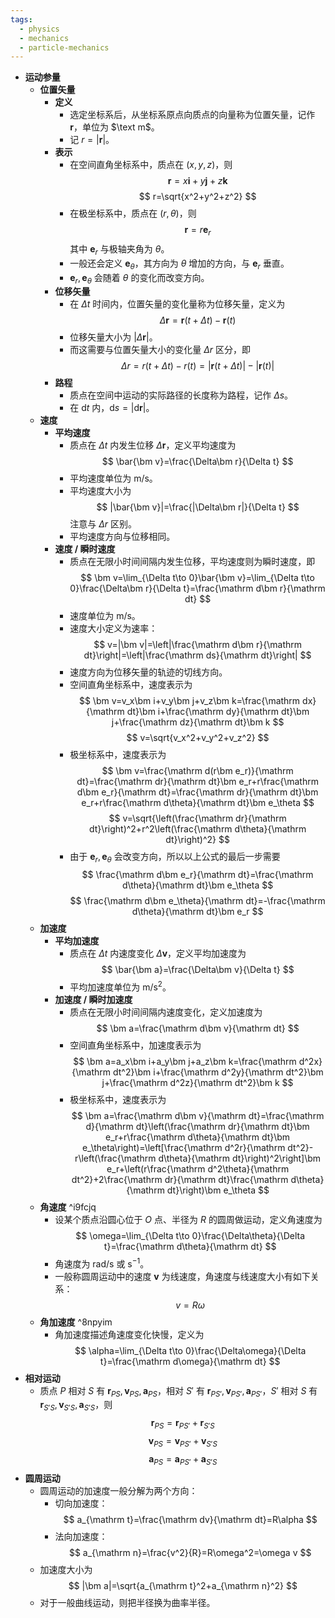 ```yaml
---
tags:
  - physics
  - mechanics
  - particle-mechanics
---
```

- **运动参量**
	- **位置矢量**
		- **定义**
			- 选定坐标系后，从坐标系原点向质点的向量称为位置矢量，记作 $\bm r$，单位为 $\text m$。
			- 记 $r=|\bm r|$。
		- **表示**
			- 在空间直角坐标系中，质点在 $(x,y,z)$，则
			  $$
			  \bm r=x\bm i+y\bm j+z\bm k
			  $$
			  $$
			  r=\sqrt{x^2+y^2+z^2}
			  $$
			- 在极坐标系中，质点在 $(r,\theta)$，则
			  $$
			  \bm r=r\bm e_r
			  $$
			  其中 $\bm e_r$ 与极轴夹角为 $\theta$。
			- 一般还会定义 $\bm e_\theta$，其方向为 $\theta$ 增加的方向，与 $\bm e_r$ 垂直。
			- $\bm e_r,\bm e_\theta$ 会随着 $\theta$ 的变化而改变方向。
		- **位移矢量**
			- 在 $\Delta t$ 时间内，位置矢量的变化量称为位移矢量，定义为
			  $$
			  \Delta\bm r=\bm r(t+\Delta t)-\bm r(t)
			  $$
			- 位移矢量大小为 $|\Delta\bm r|$。
			- 而这需要与位置矢量大小的变化量 $\Delta r$ 区分，即
			  $$
			  \Delta r=r(t+\Delta t)-r(t)=|\bm r(t+\Delta t)|-|\bm r(t)|
			  $$
		- **路程**
			- 质点在空间中运动的实际路径的长度称为路程，记作 $\Delta s$。
			- 在 $\mathrm dt$ 内，$\mathrm ds=|\mathrm d\bm r|$。
	- **速度**
		- **平均速度**
			- 质点在 $\Delta t$ 内发生位移 $\Delta\bm r$，定义平均速度为
			  $$
			  \bar{\bm v}=\frac{\Delta\bm r}{\Delta t}
			  $$
			- 平均速度单位为 $\text{m/s}$。
			- 平均速度大小为
			  $$
			  |\bar{\bm v}|=\frac{|\Delta\bm r|}{\Delta t}
			  $$
			  注意与 $\Delta r$ 区别。
			- 平均速度方向与位移相同。
		- **速度 / 瞬时速度**
			- 质点在无限小时间间隔内发生位移，平均速度则为瞬时速度，即
			  $$
			  \bm v=\lim_{\Delta t\to 0}\bar{\bm v}=\lim_{\Delta t\to 0}\frac{\Delta\bm r}{\Delta t}=\frac{\mathrm d\bm r}{\mathrm dt}
			  $$
			- 速度单位为 $\text{m/s}$。
			- 速度大小定义为速率：
			  $$
			  v=|\bm v|=\left|\frac{\mathrm d\bm r}{\mathrm dt}\right|=\left|\frac{\mathrm ds}{\mathrm dt}\right|
			  $$
			- 速度方向为位移矢量的轨迹的切线方向。
			- 空间直角坐标系中，速度表示为
			  $$
			  \bm v=v_x\bm i+v_y\bm j+v_z\bm k=\frac{\mathrm dx}{\mathrm dt}\bm i+\frac{\mathrm dy}{\mathrm dt}\bm j+\frac{\mathrm dz}{\mathrm dt}\bm k
			  $$
			  $$
			  v=\sqrt{v_x^2+v_y^2+v_z^2}
			  $$
			- 极坐标系中，速度表示为
			  $$
			  \bm v=\frac{\mathrm d(r\bm e_r)}{\mathrm dt}=\frac{\mathrm dr}{\mathrm dt}\bm e_r+r\frac{\mathrm d\bm e_r}{\mathrm dt}=\frac{\mathrm dr}{\mathrm dt}\bm e_r+r\frac{\mathrm d\theta}{\mathrm dt}\bm e_\theta
			  $$
			  $$
			  v=\sqrt{\left(\frac{\mathrm dr}{\mathrm dt}\right)^2+r^2\left(\frac{\mathrm d\theta}{\mathrm dt}\right)^2}
			  $$
			- 由于 $\bm e_r,\bm e_\theta$ 会改变方向，所以以上公式的最后一步需要
			  $$
			  \frac{\mathrm d\bm e_r}{\mathrm dt}=\frac{\mathrm d\theta}{\mathrm dt}\bm e_\theta
			  $$
			  $$
			  \frac{\mathrm d\bm e_\theta}{\mathrm dt}=-\frac{\mathrm d\theta}{\mathrm dt}\bm e_r
			  $$
	- **加速度**
		- **平均加速度**
			- 质点在 $\Delta t$ 内速度变化 $\Delta\bm v$，定义平均加速度为
			  $$
			  \bar{\bm a}=\frac{\Delta\bm v}{\Delta t}
			  $$
			- 平均加速度单位为 $\mathrm{m/s^2}$。
		- **加速度 / 瞬时加速度**
			- 质点在无限小时间间隔内速度变化，定义加速度为
			  $$
			  \bm a=\frac{\mathrm d\bm v}{\mathrm dt}
			  $$
			- 空间直角坐标系中，加速度表示为
			  $$
			  \bm a=a_x\bm i+a_y\bm j+a_z\bm k=\frac{\mathrm d^2x}{\mathrm dt^2}\bm i+\frac{\mathrm d^2y}{\mathrm dt^2}\bm j+\frac{\mathrm d^2z}{\mathrm dt^2}\bm k
			  $$
			- 极坐标系中，速度表示为
			  $$
			  \bm a=\frac{\mathrm d\bm v}{\mathrm dt}=\frac{\mathrm d}{\mathrm dt}\left(\frac{\mathrm dr}{\mathrm dt}\bm e_r+r\frac{\mathrm d\theta}{\mathrm dt}\bm e_\theta\right)=\left[\frac{\mathrm d^2r}{\mathrm dt^2}-r\left(\frac{\mathrm d\theta}{\mathrm dt}\right)^2\right]\bm e_r+\left(r\frac{\mathrm d^2\theta}{\mathrm dt^2}+2\frac{\mathrm dr}{\mathrm dt}\frac{\mathrm d\theta}{\mathrm dt}\right)\bm e_\theta
			  $$
	- **角速度** ^i9fcjq
		- 设某个质点沿圆心位于 $O$ 点、半径为 $R$ 的圆周做运动，定义角速度为
		  $$
		  \omega=\lim_{\Delta t\to 0}\frac{\Delta\theta}{\Delta t}=\frac{\mathrm d\theta}{\mathrm dt}
		  $$
		- 角速度为 $\mathrm{rad/s}$ 或 $\mathrm{s^{-1}}$。
		- 一般称圆周运动中的速度 $\bm v$ 为线速度，角速度与线速度大小有如下关系：
		  $$
		  v=R\omega
		  $$
	- **角加速度** ^8npyim
		- 角加速度描述角速度变化快慢，定义为
		  $$
		  \alpha=\lim_{\Delta t\to 0}\frac{\Delta\omega}{\Delta t}=\frac{\mathrm d\omega}{\mathrm dt}
		  $$
- **相对运动**
	- 质点 $P$ 相对 $S$ 有 $\bm r_{PS},\bm v_{PS},\bm a_{PS}$，相对 $S'$ 有 $\bm r_{PS'},\bm v_{PS'},\bm a_{PS'}$，$S'$ 相对 $S$ 有 $\bm r_{S'S},\bm v_{S'S},\bm a_{S'S}$，则
	  $$
	  \bm r_{PS}=\bm r_{PS'}+\bm r_{S'S}
	  $$
	  $$
	  \bm v_{PS}=\bm v_{PS'}+\bm v_{S'S}
	  $$
	  $$
	  \bm a_{PS}=\bm a_{PS'}+\bm a_{S'S}
	  $$
- **圆周运动**
	- 圆周运动的加速度一般分解为两个方向：
		- 切向加速度：
		  $$
		  a_{\mathrm t}=\frac{\mathrm dv}{\mathrm dt}=R\alpha
		  $$
		- 法向加速度：
		  $$
		  a_{\mathrm n}=\frac{v^2}{R}=R\omega^2=\omega v
		  $$
	- 加速度大小为
	  $$
	  |\bm a|=\sqrt{a_{\mathrm t}^2+a_{\mathrm n}^2}
	  $$
	- 对于一般曲线运动，则把半径换为曲率半径。